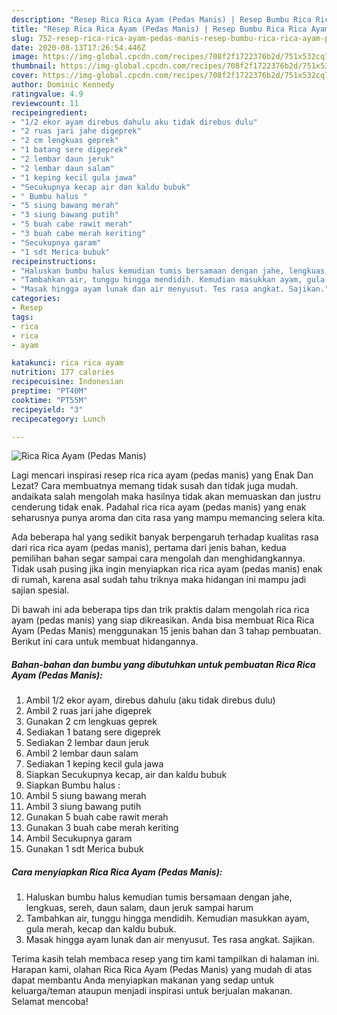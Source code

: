 ```yaml
---
description: "Resep Rica Rica Ayam (Pedas Manis) | Resep Bumbu Rica Rica Ayam (Pedas Manis) Yang Bikin Ngiler"
title: "Resep Rica Rica Ayam (Pedas Manis) | Resep Bumbu Rica Rica Ayam (Pedas Manis) Yang Bikin Ngiler"
slug: 752-resep-rica-rica-ayam-pedas-manis-resep-bumbu-rica-rica-ayam-pedas-manis-yang-bikin-ngiler
date: 2020-08-13T17:26:54.446Z
image: https://img-global.cpcdn.com/recipes/708f2f1722376b2d/751x532cq70/rica-rica-ayam-pedas-manis-foto-resep-utama.jpg
thumbnail: https://img-global.cpcdn.com/recipes/708f2f1722376b2d/751x532cq70/rica-rica-ayam-pedas-manis-foto-resep-utama.jpg
cover: https://img-global.cpcdn.com/recipes/708f2f1722376b2d/751x532cq70/rica-rica-ayam-pedas-manis-foto-resep-utama.jpg
author: Dominic Kennedy
ratingvalue: 4.9
reviewcount: 11
recipeingredient:
- "1/2 ekor ayam direbus dahulu aku tidak direbus dulu"
- "2 ruas jari jahe digeprek"
- "2 cm lengkuas geprek"
- "1 batang sere digeprek"
- "2 lembar daun jeruk"
- "2 lembar daun salam"
- "1 keping kecil gula jawa"
- "Secukupnya kecap air dan kaldu bubuk"
- " Bumbu halus "
- "5 siung bawang merah"
- "3 siung bawang putih"
- "5 buah cabe rawit merah"
- "3 buah cabe merah keriting"
- "Secukupnya garam"
- "1 sdt Merica bubuk"
recipeinstructions:
- "Haluskan bumbu halus kemudian tumis bersamaan dengan jahe, lengkuas, sereh, daun salam, daun jeruk sampai harum"
- "Tambahkan air, tunggu hingga mendidih. Kemudian masukkan ayam, gula merah, kecap dan kaldu bubuk."
- "Masak hingga ayam lunak dan air menyusut. Tes rasa angkat. Sajikan."
categories:
- Resep
tags:
- rica
- rica
- ayam

katakunci: rica rica ayam 
nutrition: 177 calories
recipecuisine: Indonesian
preptime: "PT40M"
cooktime: "PT55M"
recipeyield: "3"
recipecategory: Lunch

---
```



![Rica Rica Ayam (Pedas Manis)](https://img-global.cpcdn.com/recipes/708f2f1722376b2d/751x532cq70/rica-rica-ayam-pedas-manis-foto-resep-utama.jpg)

Lagi mencari inspirasi resep rica rica ayam (pedas manis) yang Enak Dan Lezat? Cara membuatnya memang tidak susah dan tidak juga mudah. andaikata salah mengolah maka hasilnya tidak akan memuaskan dan justru cenderung tidak enak. Padahal rica rica ayam (pedas manis) yang enak seharusnya punya aroma dan cita rasa yang mampu memancing selera kita.



Ada beberapa hal yang sedikit banyak berpengaruh terhadap kualitas rasa dari rica rica ayam (pedas manis), pertama dari jenis bahan, kedua pemilihan bahan segar sampai cara mengolah dan menghidangkannya. Tidak usah pusing jika ingin menyiapkan rica rica ayam (pedas manis) enak di rumah, karena asal sudah tahu triknya maka hidangan ini mampu jadi sajian spesial.


Di bawah ini ada beberapa tips dan trik praktis dalam mengolah rica rica ayam (pedas manis) yang siap dikreasikan. Anda bisa membuat Rica Rica Ayam (Pedas Manis) menggunakan 15 jenis bahan dan 3 tahap pembuatan. Berikut ini cara untuk membuat hidangannya.

<!--inarticleads1-->

##### Bahan-bahan dan bumbu yang dibutuhkan untuk pembuatan Rica Rica Ayam (Pedas Manis):

1. Ambil 1/2 ekor ayam, direbus dahulu (aku tidak direbus dulu)
1. Ambil 2 ruas jari jahe digeprek
1. Gunakan 2 cm lengkuas geprek
1. Sediakan 1 batang sere digeprek
1. Sediakan 2 lembar daun jeruk
1. Ambil 2 lembar daun salam
1. Sediakan 1 keping kecil gula jawa
1. Siapkan Secukupnya kecap, air dan kaldu bubuk
1. Siapkan  Bumbu halus :
1. Ambil 5 siung bawang merah
1. Ambil 3 siung bawang putih
1. Gunakan 5 buah cabe rawit merah
1. Gunakan 3 buah cabe merah keriting
1. Ambil Secukupnya garam
1. Gunakan 1 sdt Merica bubuk




<!--inarticleads2-->

##### Cara menyiapkan Rica Rica Ayam (Pedas Manis):

1. Haluskan bumbu halus kemudian tumis bersamaan dengan jahe, lengkuas, sereh, daun salam, daun jeruk sampai harum
1. Tambahkan air, tunggu hingga mendidih. Kemudian masukkan ayam, gula merah, kecap dan kaldu bubuk.
1. Masak hingga ayam lunak dan air menyusut. Tes rasa angkat. Sajikan.




Terima kasih telah membaca resep yang tim kami tampilkan di halaman ini. Harapan kami, olahan Rica Rica Ayam (Pedas Manis) yang mudah di atas dapat membantu Anda menyiapkan makanan yang sedap untuk keluarga/teman ataupun menjadi inspirasi untuk berjualan makanan. Selamat mencoba!
